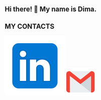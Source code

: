 ## Hi there! 👋 My name is Dima.


## MY CONTACTS
[<img src="./svg/Linkedin.svg">](https://www.linkedin.com/in/dzmitry-navumau/)
[<img src="./svg/gmail.svg" width="90px" height="90px">](mailto:dzmitriy.naumov@gmail.com)
